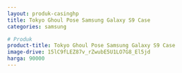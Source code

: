```yaml
---
layout: produk-casinghp
title: Tokyo Ghoul Pose Samsung Galaxy S9 Case
categories: samsung

# Produk
product-title: Tokyo Ghoul Pose Samsung Galaxy S9 Case
image-drive: 15lC9fLEZ87v_rZwubE5U1LO7G8_El5jd
harga: 90000
---
```

